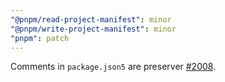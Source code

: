 ```yaml
---
"@pnpm/read-project-manifest": minor
"@pnpm/write-project-manifest": minor
"pnpm": patch
---
```


Comments in `package.json5` are preserver [#2008](https://github.com/pnpm/pnpm/issues/2008).
